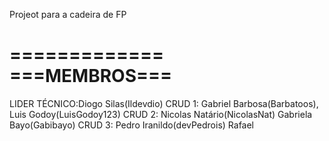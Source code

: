 Projeot para a cadeira de FP

=============
===MEMBROS===
=============
LIDER TÉCNICO:Diogo Silas(Ildevdio)
CRUD 1:
Gabriel Barbosa(Barbatoos), Luis Godoy(LuisGodoy123)
CRUD 2:
Nicolas Natário(NicolasNat)
Gabriela Bayo(Gabibayo)
CRUD 3:
Pedro Iranildo(devPedrois)
Rafael 
